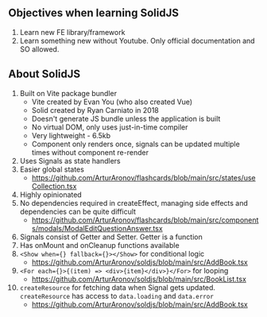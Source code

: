 ## Objectives when learning SolidJS

1. Learn new FE library/framework
2. Learn something new without Youtube. Only official documentation and SO allowed.

## About SolidJS

1. Built on Vite package bundler
   - Vite created by Evan You (who also created Vue)
   - Solid created by Ryan Carniato in 2018
   - Doesn't generate JS bundle unless the application is built
   - No virtual DOM, only uses just-in-time compiler
   - Very lightweight - 6.5kb
   - Component only renders once, signals can be updated multiple times without component re-render
2. Uses Signals as state handlers
3. Easier global states
   - https://github.com/ArturAronov/flashcards/blob/main/src/states/useCollection.tsx
4. Highly opinionated
5. No dependencies required in createEffect, managing side effects and dependencies can be quite difficult
   - https://github.com/ArturAronov/flashcards/blob/main/src/components/modals/ModalEditQuestionAnswer.tsx
6. Signals consist of Getter and Setter. Getter is a function
7. Has onMount and onCleanup functions available
8. `<Show when={} fallback={}></Show>` for conditional logic
   - https://github.com/ArturAronov/soldjs/blob/main/src/AddBook.tsx
9. `<For each={}>{(item) => <div>{item}</div>}</For>` for looping
   - https://github.com/ArturAronov/soldjs/blob/main/src/BookList.tsx
10. `createResource` for fetching data when Signal gets updated. `createResource` has access to `data.loading` and `data.error`
    - https://github.com/ArturAronov/soldjs/blob/main/src/AddBook.tsx
